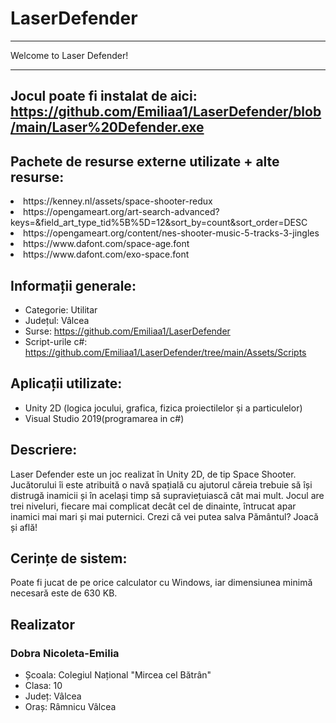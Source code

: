 # LaserDefender
______________________________________
Welcome to Laser Defender!
______________________________________

<h2>Jocul poate fi instalat de aici: <a href="https://github.com/Emiliaa1/LaserDefender/blob/main/Laser%20Defender.exe">https://github.com/Emiliaa1/LaserDefender/blob/main/Laser%20Defender.exe</a>
</h2>

<h2>Pachete de resurse externe utilizate + alte resurse:</h2>
<li>https://kenney.nl/assets/space-shooter-redux</li>
<li>https://opengameart.org/art-search-advanced?keys=&field_art_type_tid%5B%5D=12&sort_by=count&sort_order=DESC</li>
<li>https://opengameart.org/content/nes-shooter-music-5-tracks-3-jingles</li>
<li>https://www.dafont.com/space-age.font</li>
<li>https://www.dafont.com/exo-space.font</li>

<h2>Informații generale:</h2>
<ul>
  <li>Categorie: Utilitar</li>
  <li>Județul: Vâlcea</li>
  <li>Surse: <a href="https://github.com/Emiliaa1/LaserDefender">https://github.com/Emiliaa1/LaserDefender</a>
  <li>Script-urile c#: <a href="https://github.com/Emiliaa1/LaserDefender/tree/main/Assets/Scripts">https://github.com/Emiliaa1/LaserDefender/tree/main/Assets/Scripts</a></li>
  </li>
</ul>
<h2>Aplicații utilizate:</h2>
<ul>
  <li>Unity 2D (logica jocului, grafica, fizica proiectilelor și a particulelor)</li>
  <li>Visual Studio 2019(programarea in c#)</li>
</ul>
<h2>Descriere:</h2>
<p> Laser Defender este un joc realizat în Unity 2D, de tip Space Shooter. Jucătorului îi este atribuită o navă spațială cu ajutorul căreia trebuie să își distrugă inamicii și în același timp să supraviețuiască cât mai mult. Jocul are trei niveluri, fiecare mai complicat decât cel de dinainte, întrucat apar inamici mai mari și mai puternici. Crezi că vei putea salva Pământul? Joacă și află!</p>

<h2>Cerințe de sistem:</h2>
<p>Poate fi jucat de pe orice calculator cu Windows, iar dimensiunea minimă necesară este de 630 KB.</p>

<h2>Realizator</h2>
<h3>Dobra Nicoleta-Emilia</h3>
<ul>
  <li>Școala: Colegiul Național "Mircea cel Bătrân"</li>
  <li>Clasa: 10</li>
  <li>Județ: Vâlcea</li>
  <li>Oraș: Râmnicu Vâlcea</li>
</ul>

